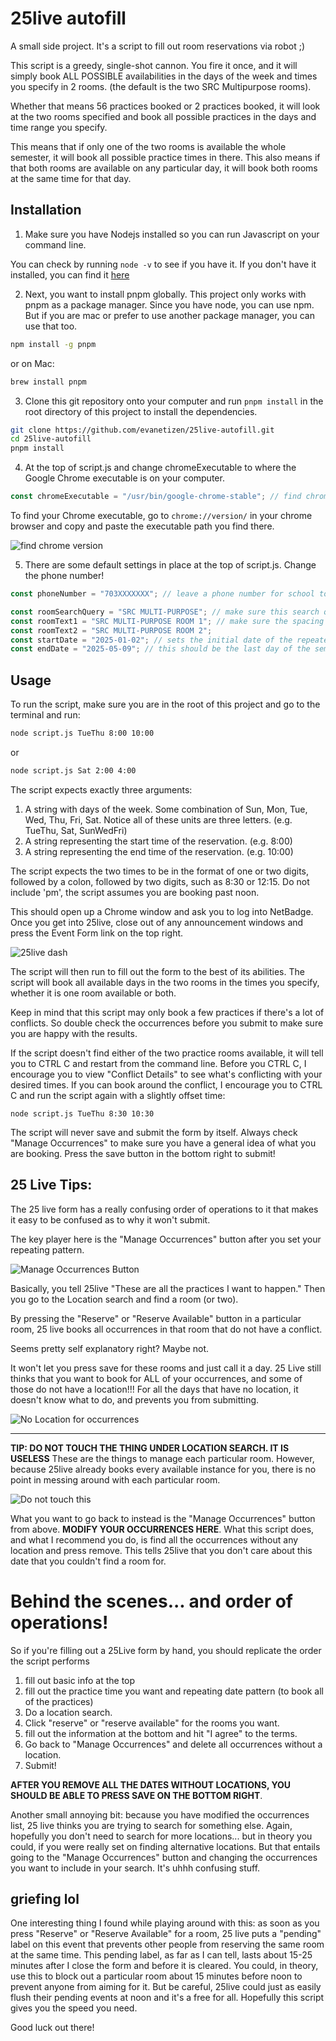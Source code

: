 # 25live autofill

A small side project. It's a script to fill out room reservations via robot ;)

This script is a greedy, single-shot cannon. You fire it once, and it will simply book ALL POSSIBLE availabilities in the days of the week and times you specify in 2 rooms. (the default is the two SRC Multipurpose rooms).

Whether that means 56 practices booked or 2 practices booked, it will look at the two rooms specified
and book all possible practices in the days and time range you specify.

This means that if only one of the two rooms is available the whole semester, it will book all possible practice times in there.
This also means if that both rooms are available on any particular day, it will book both rooms at the same time for that day.

## Installation

1. Make sure you have Nodejs installed so you can run Javascript on your command line.

You can check by running `node -v` to see if you have it.
If you don't have it installed, you can find it [here](https://nodejs.org/en/)

2. Next, you want to install pnpm globally. This project only works with pnpm as a package manager. Since you have node, you can use npm. But if you are mac or prefer to use another package manager, you can use that too.

```bash
npm install -g pnpm
```

or on Mac:

```bash
brew install pnpm
```

3. Clone this git repository onto your computer and run `pnpm install` in the root directory of this project to install the dependencies.

```bash
git clone https://github.com/evanetizen/25live-autofill.git
cd 25live-autofill
pnpm install
```

4. At the top of script.js and change chromeExecutable to where the Google Chrome executable is on your computer.

```js
const chromeExecutable = "/usr/bin/google-chrome-stable"; // find chrome on your computer and paste the path.
```

To find your Chrome executable, go to `chrome://version/` in your chrome browser and copy and paste the executable path you find there.

![find chrome version](images/chromeversion.png)

5. There are some default settings in place at the top of script.js. Change the phone number!

```js
const phoneNumber = "703XXXXXXX"; // leave a phone number for school to call back about reservation inquiries.

const roomSearchQuery = "SRC MULTI-PURPOSE"; // make sure this search query encompasses the two rooms you want to book.
const roomText1 = "SRC MULTI-PURPOSE ROOM 1"; // make sure the spacing is precise here. the script uses an exact match to find the reserve button
const roomText2 = "SRC MULTI-PURPOSE ROOM 2";
const startDate = "2025-01-02"; // sets the initial date of the repeated pattern.
const endDate = "2025-05-09"; // this should be the last day of the semester, typically they don't allow reservations after
```

## Usage

To run the script, make sure you are in the root of this project and go to the terminal and run:

```bash
node script.js TueThu 8:00 10:00
```

or

```bash
node script.js Sat 2:00 4:00
```

The script expects exactly three arguments:

1. A string with days of the week. Some combination of Sun, Mon, Tue, Wed, Thu, Fri, Sat. Notice all of these units are three letters. (e.g. TueThu, Sat, SunWedFri)
2. A string representing the start time of the reservation. (e.g. 8:00)
3. A string representing the end time of the reservation. (e.g. 10:00)

The script expects the two times to be in the format of one or two digits, followed by a colon, followed by two digits, such as 8:30 or 12:15. Do not include 'pm', the script assumes you are booking past noon.

This should open up a Chrome window and ask you to log into NetBadge.
Once you get into 25live, close out of any announcement windows and press the Event Form link on the top right.

![25live dash](images/25livedash.png)

The script will then run to fill out the form to the best of its abilities.
The script will book all available days in the two rooms in the times you specify, whether it is one room available or both.

Keep in mind that this script may only book a few practices if there's a lot of conflicts. So double check the occurrences before you submit to make sure you are happy with the results.

If the script doesn't find either of the two practice rooms available, it will tell you to CTRL C and restart from the command line. Before you CTRL C, I encourage you to view "Conflict Details" to see what's conflicting with your desired times. If you can book around the conflict, I encourage you to CTRL C and run the script again with a slightly offset time:

```
node script.js TueThu 8:30 10:30
```

The script will never save and submit the form by itself. Always check "Manage Occurrences" to make sure you have a general idea of what you are booking. Press the save button in the bottom right to submit!

## 25 Live Tips:

The 25 live form has a really confusing order of operations to it that makes it easy to be confused as to why it won't submit.

The key player here is the "Manage Occurrences" button after you set your repeating pattern.

![Manage Occurrences Button](images/manageocc.png)

Basically, you tell 25live "These are all the practices I want to happen."
Then you go to the Location search and find a room (or two).

By pressing the "Reserve" or "Reserve Available" button in a particular room,
25 live books all occurrences in that room that do not have a conflict.

Seems pretty self explanatory right? Maybe not.

It won't let you press save for these rooms and just call it a day.
25 Live still thinks that you want to book for ALL of your occurrences, and some of those
do not have a location!!! For all the days that have no location, it doesn't know what to do,
and prevents you from submitting.

![No Location for occurrences](images/nolocation.png)

---

**TIP: DO NOT TOUCH THE THING UNDER LOCATION SEARCH. IT IS USELESS**
These are the things to manage each particular room. However, because 25live already books
every available instance for you, there is no point in messing around with each particular room.

![Do not touch this](images/donottouch.png)

What you want to go back to instead is the "Manage Occurrences" button from above.
**MODIFY YOUR OCCURRENCES HERE**. What this script does, and what I recommend you do,
is find all the occurrences without any location and press remove. This tells 25live that
you don't care about this date that you couldn't find a room for.

# Behind the scenes... and order of operations!

So if you're filling out a 25Live form by hand, you should replicate the order the script performs

1. fill out basic info at the top
2. fill out the practice time you want and repeating date pattern (to book all of the practices)
3. Do a location search.
4. Click "reserve" or "reserve available" for the rooms you want.
5. fill out the information at the bottom and hit "I agree" to the terms.
6. Go back to "Manage Occurrences" and delete all occurrences without a location.
7. Submit!

**AFTER YOU REMOVE ALL THE DATES WITHOUT LOCATIONS, YOU SHOULD BE ABLE TO PRESS SAVE ON THE BOTTOM RIGHT**.

Another small annoying bit: because you have modified the occurrences list, 25 live thinks you are trying to search for something else. Again, hopefully you don't need to search for more locations... but in theory you could, if you were really set on finding alternative locations. But that entails going to the "Manage Occurrences" button and changing the occurrences you want to include in your search. It's uhhh confusing stuff.

## griefing lol

One interesting thing I found while playing around with this: as soon as you press "Reserve" or "Reserve Available" for a room, 25 live puts a "pending" label on this event that prevents other people from reserving the same room at the same time. This pending label, as far as I can tell, lasts about 15-25 minutes after I close the form and before it is cleared. You could, in theory, use this to block out a particular room about 15 minutes before noon to prevent anyone from aiming for it. But be careful, 25live could just as easily flush their pending events at noon and it's a free for all. Hopefully this script gives you the speed you need.

Good luck out there!
